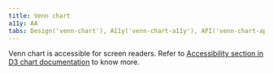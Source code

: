 ```yaml
---
title: Venn chart
a11y: AA
tabs: Design('venn-chart'), A11y('venn-chart-a11y'), API('venn-chart-api'), Examples('venn-chart-d3-code'), Changelog('d3-chart-changelog')
---
```


Venn chart is accessible for screen readers. Refer to [Accessibility section in D3 chart documentation](/data-display/d3-chart/d3-chart-a11y) to know more.
